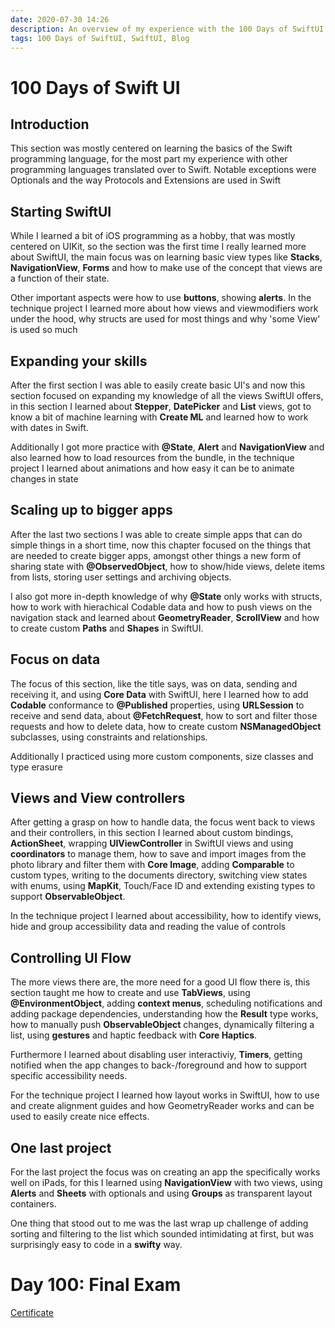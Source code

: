 ```yaml
---
date: 2020-07-30 14:26
description: An overview of my experience with the 100 Days of SwiftUI challenge.
tags: 100 Days of SwiftUI, SwiftUI, Blog
---
```


# 100 Days of Swift UI

## Introduction
This section was mostly centered on learning the basics of the Swift programming language, for the most part my experience with other programming languages translated over to Swift. Notable exceptions were Optionals and the way Protocols and Extensions are used in Swift


## Starting SwiftUI
While I learned a bit of iOS programming as a hobby, that was mostly centered on UIKit, so the section was the first time I really learned more about SwiftUI, the main focus was on learning basic view types like __Stacks__, __NavigationView__, __Forms__ and how to make use of the concept that views are a function of their state.

Other important aspects were how to use __buttons__, showing __alerts__. In the technique project I learned more about how views and viewmodifiers work under the hood, why structs are used for most things and why 'some View' is used so much


## Expanding your skills
After the first section I was able to easily create basic UI's and now this section focused on expanding my knowledge of all the views SwiftUI offers, in this section I learned about __Stepper__, __DatePicker__ and __List__ views, got to know a bit of machine learning with __Create ML__ and learned how to work with dates in Swift.

Additionally I got more practice with __@State__, __Alert__ and __NavigationView__ and also learned how to load resources from the bundle, in the technique project I learned about animations and how easy it can be to animate changes in state


## Scaling up to bigger apps
After the last two sections I was able to create simple apps that can do simple things in a short time, now this chapter focused on the things that are needed to create bigger apps, amongst other things a new form of sharing state with __@ObservedObject__, how to show/hide views, delete items from lists, storing user settings and archiving objects.

I also got more in-depth knowledge of why __@State__ only works with structs, how to work with hierachical Codable data and how to push views on the navigation stack and learned about __GeometryReader__, __ScrollView__ and how to create custom __Paths__ and __Shapes__ in SwiftUI.


## Focus on data
The focus of this section, like the title says, was on data, sending and receiving it, and using __Core Data__ with SwiftUI, here I learned how to add __Codable__ conformance to __@Published__ properties, using __URLSession__ to receive and send data, about __@FetchRequest__, how to sort and filter those requests and how to delete data, how to create custom __NSManagedObject__ subclasses, using constraints and relationships.

Additionally I practiced using more custom components, size classes and type erasure


## Views and View controllers
After getting a grasp on how to handle data, the focus went back to views and their controllers, in this section I learned about custom bindings, __ActionSheet__, wrapping __UIViewController__ in SwiftUI views and using __coordinators__ to manage them, how to save and import images from the photo library and filter them with __Core Image__, adding __Comparable__ to custom types, writing to the documents directory, switching view states with enums, using __MapKit__, Touch/Face ID and extending existing types to support __ObservableObject__.

In the technique project I learned about accessibility, how to identify views, hide and group accessibility data and reading the value of controls


## Controlling UI Flow
The more views there are, the more need for a good UI flow there is, this section taught me how to create and use __TabViews__, using __@EnvironmentObject__, adding __context menus__, scheduling notifications and adding package dependencies, understanding how the __Result__ type works, how to manually push __ObservableObject__ changes, dynamically filtering a list, using __gestures__ and haptic feedback with __Core Haptics__.

Furthermore I learned about disabling user interactiviy,  __Timers__, getting notified when the app changes to back-/foreground and how to support specific accessibility needs.

For the technique project I learned how layout works in SwiftUI, how to use and create alignment guides and how GeometryReader works and can be used to easily create nice effects.


## One last project
For the last project the focus was on creating an app the specifically works well on iPads, for this I learned using __NavigationView__ with two views, using __Alerts__ and __Sheets__ with optionals and using __Groups__ as transparent layout containers.

One thing that stood out to me was the last wrap up challenge of adding sorting and filtering to the list which sounded intimidating at first, but was surprisingly easy to code in a __swifty__ way.


# Day 100: Final Exam
[Certificate](/Images/certificate.jpg)
